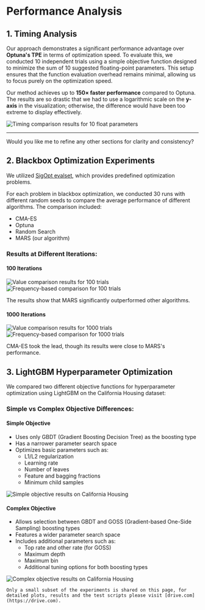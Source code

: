 # Performance Analysis


## **1. Timing Analysis**

Our approach demonstrates a significant performance advantage over **Optuna's TPE** in terms of optimization speed. To evaluate this, we conducted 10 independent trials using a simple objective function designed to minimize the sum of 10 suggested floating-point parameters. This setup ensures that the function evaluation overhead remains minimal, allowing us to focus purely on the optimization speed.

Our method achieves up to **150× faster performance** compared to Optuna. The results are so drastic that we had to use a logarithmic scale on the **y-axis** in the visualization; otherwise, the difference would have been too extreme to display effectively.

![Timing comparison results for 10 float parameters](_static/performance/optimization_time_n_params_10.png) 

---

Would you like me to refine any other sections for clarity and consistency?


## 2. Blackbox Optimization Experiments

We utilized [SigOpt evalset](https://github.com/sigopt/evalset/tree/main), which provides predefined optimization problems.  

For each problem in blackbox optimization, we conducted 30 runs with different random seeds to compare the average performance of different algorithms. The comparison included:
- CMA-ES
- Optuna
- Random Search
- MARS (our algorithm)

### Results at Different Iterations:

#### 100 Iterations
![Value comparison results for 100 trials](_static/performance/heatmap_values_100_trials.png)
![Frequency-based comparison for 100 trials](_static/performance/heatmap_frequency_100_trials.png)

The results show that MARS significantly outperformed other algorithms.

#### 1000 Iterations
![Value comparison results for 1000 trials](_static/performance/heatmap_values_1000_trials.png)
![Frequency-based comparison for 1000 trials](_static/performance/heatmap_frequency_1000_trials.png)

CMA-ES took the lead, though its results were  close to MARS's performance.

## 3. LightGBM Hyperparameter Optimization

We compared two different objective functions for hyperparameter optimization using LightGBM on the California Housing dataset:

### Simple vs Complex Objective Differences:

#### Simple Objective
* Uses only GBDT (Gradient Boosting Decision Tree) as the boosting type
* Has a narrower parameter search space
* Optimizes basic parameters such as:
  - L1/L2 regularization
  - Learning rate
  - Number of leaves
  - Feature and bagging fractions
  - Minimum child samples

![Simple objective results on California Housing](_static/performance/hyperparameter_california_housing_simple.png)

#### Complex Objective
* Allows selection between GBDT and GOSS (Gradient-based One-Side Sampling) boosting types
* Features a wider parameter search space
* Includes additional parameters such as:
  - Top rate and other rate (for GOSS)
  - Maximum depth
  - Maximum bin
  - Additional tuning options for both boosting types

![Complex objective results on California Housing](_static/performance/hyperparameter_california_housing_complex.png)


```{note}
Only a small subset of the experiments is shared on this page, for detailed plots, results and the test scripts please visit [drive.com](https://drive.com).
```